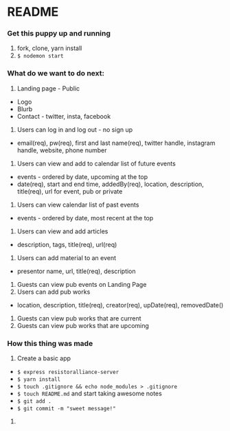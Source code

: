 # README

### Get this puppy up and running

1. fork, clone, yarn install
1. `$ nodemon start`

### What do we want to do next:

1. Landing page - Public
  * Logo
  * Blurb
  * Contact - twitter, insta, facebook
1. Users can log in and log out - no sign up
  * email(req), pw(req), first and last name(req), twitter handle, instagram handle, website, phone number
1. Users can view and add to calendar list of future events
  * events - ordered by date, upcoming at the top
  * date(req), start and end time, addedBy(req), location, description, title(req), url for event, pub or private
1. Users can view calendar list of past events
  * events - ordered by date, most recent at the top
1. Users can view and add articles
  * description, tags, title(req), url(req)
1. Users can add material to an event
  * presentor name, url, title(req), description
1. Guests can view pub events on Landing Page
1. Users can add pub works
  * location, description, title(req), creator(req), upDate(req), removedDate()
1. Guests can view pub works that are current
1. Guests can view pub works that are upcoming

### How this thing was made

1. Create a basic app
  * `$ express resistoralliance-server`
  * `$ yarn install`
  * `$ touch .gitignore && echo node_modules > .gitignore`
  * `$ touch README.md` and start taking awesome notes
  * `$ git add .`
  * `$ git commit -m "sweet message!"`
1.
